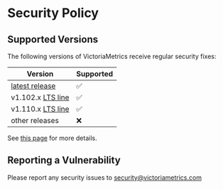 # Security Policy

## Supported Versions

The following versions of VictoriaMetrics receive regular security fixes:

| Version | Supported          |
|---------|--------------------|
| [latest release](https://docs.victoriametrics.com/changelog/) | :white_check_mark: |
| v1.102.x [LTS line](https://docs.victoriametrics.com/lts-releases/) | :white_check_mark: |
| v1.110.x [LTS line](https://docs.victoriametrics.com/lts-releases/) | :white_check_mark: |
| other releases  | :x:                |

See [this page](https://victoriametrics.com/security/) for more details.

## Reporting a Vulnerability

Please report any security issues to <security@victoriametrics.com>
